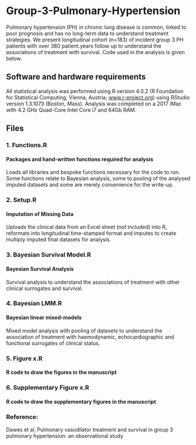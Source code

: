 # Group-3-Pulmonary-Hypertension
Pulmonary hypertension (PH) in chronic lung disease is common, linked to poor prognosis and has no long-term data to understand treatment strategies. We present longitudinal cohort (n=183) of incident group 3 PH patients with over 380 patient.years follow up to understand the associations of treatment with survival. Code used in the analysis is given below.

## Software and hardware requirements
All statistical analysis was performed using R version 4.0.2 (R Foundation for Statistical Computing, Vienna, Austria; www.r-project.org) using RStudio version 1.3.1073 (Boston, Mass). Analysis was completed on a 2017 iMac with 4.2 GHz Quad-Core Intel Core i7 and 64Gb RAM.

## Files
### 1. Functions.R
#### Packages and hand-written functions required for analysis
Loads all libraries and bespoke functions necessary for the code to run. Some functions relate to Bayesian analysis, some to pooling of the analysed imputed datasets and some are merely convenience for the write-up.

### 2. Setup.R
#### Imputation of Missing Data
Uploads the clinical data from an Excel sheet (not included) into R, reformats into longitudinal time-stamped format and imputes to create multiply imputed final datasets for analysis.

### 3. Bayesian Survival Model.R
#### Bayesian Survival Analysis
Survival analysis to understand the associations of treatment with other clinical surrogates and survival.

### 4. Bayesian LMM.R
#### Bayesian linear mixed-models
Mixed model analysis with pooling of datasets to understand the association of treatment with haemodynamic, echocardiographic and functional surrogates of clinical status.

### 5. Figure x.R
#### R code to draw the figures in the manuscript

### 6. Supplementary Figure x.R
#### R code to draw the supplementary figures in the manuscript

### Reference:
Dawes et al, Pulmonary vasodilator treatment and survival in group 3 pulmonary hypertension: an observational study



